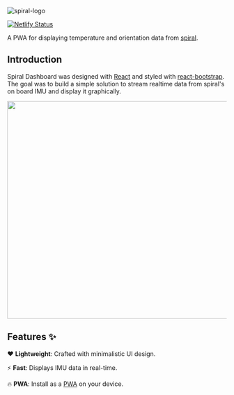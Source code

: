 ![spiral-logo](https://i.imgur.com/8JeVKCG.png)

[![Netlify Status](https://api.netlify.com/api/v1/badges/357509a6-abef-47c7-b918-3cb458a150ee/deploy-status)](https://app.netlify.com/sites/spiral-dashboard/deploys) 

A PWA for displaying temperature and orientation data from [spiral](). 

## Introduction
Spiral Dashboard was designed with [React](https://reactjs.org/) and styled with [react-bootstrap](https://github.com/react-bootstrap/react-bootstrap).
The goal was to build a simple solution to stream realtime data from spiral's on board IMU and display it graphically. 

<p align="center"><img src="https://i.imgur.com/Q8zcsQu.png" width="1000px" height="500px"/></p>


## Features ✨

❤️ **Lightweight**: Crafted with minimalistic UI design.

⚡️ **Fast**: Displays IMU data in real-time.

🔥 **PWA**: Install as a [PWA](https://developers.google.com/web/progressive-web-apps) on your device.
